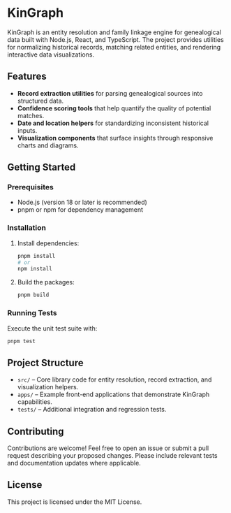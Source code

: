 # KinGraph

KinGraph is an entity resolution and family linkage engine for genealogical data built with Node.js, React, and TypeScript. The project provides utilities for normalizing historical records, matching related entities, and rendering interactive data visualizations.

## Features
- **Record extraction utilities** for parsing genealogical sources into structured data.
- **Confidence scoring tools** that help quantify the quality of potential matches.
- **Date and location helpers** for standardizing inconsistent historical inputs.
- **Visualization components** that surface insights through responsive charts and diagrams.

## Getting Started

### Prerequisites
- Node.js (version 18 or later is recommended)
- pnpm or npm for dependency management

### Installation
1. Install dependencies:
   ```bash
   pnpm install
   # or
   npm install
   ```
2. Build the packages:
   ```bash
   pnpm build
   ```

### Running Tests
Execute the unit test suite with:
```bash
pnpm test
```

## Project Structure
- `src/` – Core library code for entity resolution, record extraction, and visualization helpers.
- `apps/` – Example front-end applications that demonstrate KinGraph capabilities.
- `tests/` – Additional integration and regression tests.

## Contributing
Contributions are welcome! Feel free to open an issue or submit a pull request describing your proposed changes. Please include relevant tests and documentation updates where applicable.

## License
This project is licensed under the MIT License.
